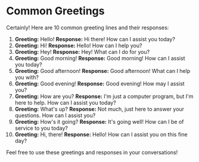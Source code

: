 # Common Greetings

Certainly! Here are 10 common greeting lines and their responses:

1. **Greeting:** Hello!
**Response:** Hi there! How can I assist you today?
2. **Greeting:** Hi!
**Response:** Hello! How can I help you?
3. **Greeting:** Hey!
**Response:** Hey! What can I do for you?
4. **Greeting:** Good morning!
**Response:** Good morning! How can I assist you today?
5. **Greeting:** Good afternoon!
**Response:** Good afternoon! What can I help you with?
6. **Greeting:** Good evening!
**Response:** Good evening! How may I assist you?
7. **Greeting:** How are you?
**Response:** I'm just a computer program, but I'm here to help. How can I assist you today?
8. **Greeting:** What's up?
**Response:** Not much, just here to answer your questions. How can I assist you?
9. **Greeting:** How's it going?
**Response:** It's going well! How can I be of service to you today?
10. **Greeting:** Hi, there!
**Response:** Hello! How can I assist you on this fine day?

Feel free to use these greetings and responses in your conversations!